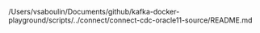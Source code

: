 /Users/vsaboulin/Documents/github/kafka-docker-playground/scripts/../connect/connect-cdc-oracle11-source/README.md